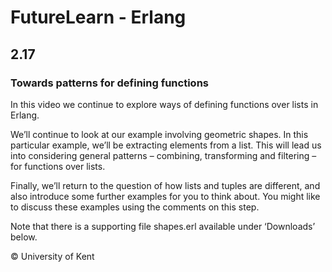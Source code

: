 # FutureLearn - Erlang

## 2.17

### Towards patterns for defining functions

In this video we continue to explore ways of defining functions over lists in Erlang.

We’ll continue to look at our example involving geometric shapes. In this particular example, we’ll be extracting elements from a list. This will lead us into considering general patterns – combining, transforming and filtering – for functions over lists.

Finally, we’ll return to the question of how lists and tuples are different, and also introduce some further examples for you to think about. You might like to discuss these examples using the comments on this step.

Note that there is a supporting file shapes.erl available under ‘Downloads’ below.

© University of Kent
